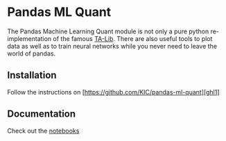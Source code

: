 # Pandas ML Quant

The Pandas Machine Learning Quant module is not only a pure python re-implementation of the famous 
[TA-Lib][e1]. There are also useful tools to plot data as well as to 
train neural networks while you never need to leave the world of pandas. 

## Installation
Follow the instructions on [https://github.com/KIC/pandas-ml-quant][ghl1]

## Documentation
Check out the [notebooks][ghl2]

[e1]: http://mrjbq7.github.io/ta-lib/
[ghl1]: https://github.com/KIC/pandas-ml-quant/tree/0.2.7/pandas-ml-quant/../
[ghl2]: https://github.com/KIC/pandas-ml-quant/tree/0.2.7/pandas-ml-quant/./examples